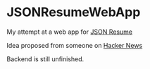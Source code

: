 JSONResumeWebApp
================

My attempt at a web app for [JSON Resume](http://jsonresume.org/)

Idea proposed from someone on [Hacker News](https://news.ycombinator.com/item?id=7996464)

Backend is still unfinished.